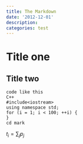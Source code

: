 ```yaml
---
title: The Markdown
date: '2012-12-01'
description:
categories: test
---
```


# Title one

## Title two

    code like this
    C++
    #include<iostream>
    using namespace std;
    for (i = 1; i < 100; ++i) {
    }
    cd mark

       
   $t_i = \sum_j p_j$